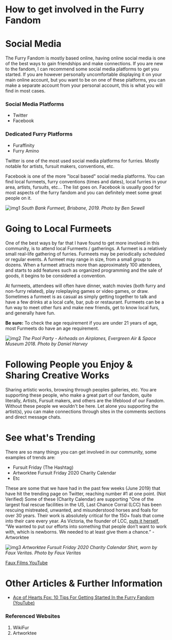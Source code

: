 


# How to get involved in the Furry Fandom


# Social Media

The Furry Fandom is mostly based online, having online social media is one of the best ways to gain friendships and make connections. If you are new to the fandom, I can recommend some social media platforms to get you started. If you are however personally uncomfortable displaying it on your main online account, but you want to be on one of these platforms, you can make a separate account from your personal account, this is what you will find in most cases.

### Social Media Platforms
 * Twitter
 * Facebook

### Dedicated Furry Platforms
 * Furaffinity
 * Furry Amino
 
Twitter is one of the most used social media platforms for furries. Mostly notable for artists, fursuit makers, conventions, etc.
 
Facebook is one of the more "local based" social media platforms. You can find local furmeets, furry conventions (times and dates), local furries in your area, artists, fursuits, etc... The list goes on. Facebook is usually good for most aspects of the furry fandom and you can definitely meet some great people on it.

![img1](https://i.imgur.com/WlFbJLo.jpg)
_South Bank Furmeet, Brisbane, 2019. Photo by Ben Sewell_

# Going to Local Furmeets

One of the best ways by far that I have found to get more involved in this community, is to attend local Furmeets / gatherings.
A furmeet is a relatively small real-life gathering of furries. Furmeets may be periodically scheduled or regular events. A furmeet may range in size, from a small group to dozens. When a furmeet attracts more than approximately 100 attendees, and starts to add features such as organized programming and the sale of goods, it begins to be considered a convention.

At furmeets, attendees will often have dinner, watch movies (both furry and non-furry related), play roleplaying games or video games, or draw. Sometimes a furmeet is as casual as simply getting together to talk and have a few drinks at a local cafe, bar, pub or restaurant. Furmeets can be a fun way to meet other furs and make new friends, get to know local furs, and generally have fun.

**Be sure:** To check the age requirement if you are under 21 years of age, most Furmeets do have an age requirement.

![img2](https://i.imgur.com/FHb4tRl.jpg)
_The Pool Party - Airheads on Airplanes, Evergreen Air & Space Museum 2018. Photo by Daniel Harvey_


# Following People you Enjoy & Sharing Creative Works

Sharing artistic works, browsing through peoples galleries, etc. You are supporting these people, who make a great part of our fandom, quite literally, Artists, Fursuit makers, and others are the lifeblood of our Fandom. Without these people we wouldn't be here.
Let alone you supporting the artist(s), you can make connections through sites in the comments sections and direct message chats.


# See what's Trending

There are so many things you can get involved in our community, some examples of trends are:
 * Fursuit Friday (The Hashtag)
 * Artworktee Fursuit Friday 2020 Charity Calendar
 * Etc
 
These are some that we have had in the past few weeks (June 2019) that have hit the trending page on Twitter, reaching number #1 at one point. (Not Verified)
Some of these (Charity Calendar) are supporting "One of the largest foal rescue facilities in the US, Last Chance Corral (LCC) has been rescuing mistreated, unwanted, and misunderstood horses and foals for over 30 years.  Their work is absolutely critical for the 150+ foals that come into their care every year. As Victoria, the founder of LCC, [puts it herself](https://mashable.com/2015/06/14/last-chance-corral/), “We wanted to put our efforts into something that people don’t want to work with, which is newborns. We needed to at least give them a chance.” - Artworktee

![img3](https://i.imgur.com/9orB62r.jpg)
_Artworktee Fursuit Friday 2020 Charity Calendar Shirt, worn by Faux Veritas. Photo by Faux Veritas_

[Faux Films YouTube](https://www.youtube.com/channel/UCBJ7hemB1t8NDy_lVfEDxAw)


# Other Articles & Further Information
 * [Ace of Hearts Fox: 10 Tips For Getting Started In the Furry Fandom (YouTube)](https://www.youtube.com/watch?v=MtMZmP5R_uA)

### Referenced Websites 
1. WikiFur
2. Artworktee





